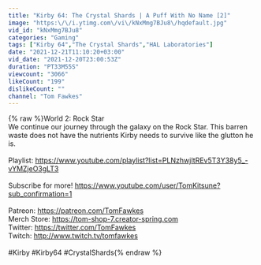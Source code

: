 ```yaml
---
title: "Kirby 64: The Crystal Shards | A Puff With No Name [2]"
image: "https:\/\/i.ytimg.com\/vi\/kNxMmg7BJu8\/hqdefault.jpg"
vid_id: "kNxMmg7BJu8"
categories: "Gaming"
tags: ["Kirby 64","The Crystal Shards","HAL Laboratories"]
date: "2021-12-21T11:10:20+03:00"
vid_date: "2021-12-20T23:00:53Z"
duration: "PT33M55S"
viewcount: "3066"
likeCount: "199"
dislikeCount: ""
channel: "Tom Fawkes"
---
```

{% raw %}World 2: Rock Star<br />We continue our journey through the galaxy on the Rock Star. This barren waste does not have the nutrients Kirby needs to survive like the glutton he is.<br /><br />Playlist: <a rel="nofollow" target="blank" href="https://www.youtube.com/playlist?list=PLNzhwjItREv5T3Y38y5_-vYMZjeO3gLT3">https://www.youtube.com/playlist?list=PLNzhwjItREv5T3Y38y5_-vYMZjeO3gLT3</a><br /><br />Subscribe for more! <a rel="nofollow" target="blank" href="https://www.youtube.com/user/TomKitsune?sub_confirmation=1">https://www.youtube.com/user/TomKitsune?sub_confirmation=1</a><br /><br />Patreon: <a rel="nofollow" target="blank" href="https://patreon.com/TomFawkes">https://patreon.com/TomFawkes</a><br />Merch Store: <a rel="nofollow" target="blank" href="https://tom-shop-7.creator-spring.com">https://tom-shop-7.creator-spring.com</a><br />Twitter: <a rel="nofollow" target="blank" href="https://twitter.com/TomFawkes">https://twitter.com/TomFawkes</a><br />Twitch: <a rel="nofollow" target="blank" href="http://www.twitch.tv/tomfawkes">http://www.twitch.tv/tomfawkes</a><br /><br />#Kirby #Kirby64 #CrystalShards{% endraw %}
